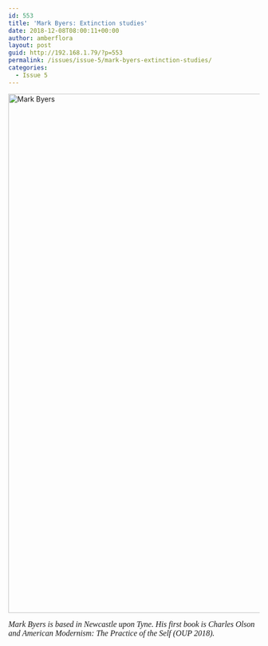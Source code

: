 ```yaml
---
id: 553
title: 'Mark Byers: Extinction studies'
date: 2018-12-08T08:00:11+00:00
author: amberflora
layout: post
guid: http://192.168.1.79/?p=553
permalink: /issues/issue-5/mark-byers-extinction-studies/
categories:
  - Issue 5
---
```

<img loading="lazy" class="alignnone wp-image-554" src="http://amberflora.com/wp-content/uploads/2018/11/Extinction-studies-e1543349379216.jpg" alt="Mark Byers" width="650" height="1039" srcset="https://www.amberflora.com/wp-content/uploads/2018/11/Extinction-studies-e1543349379216.jpg 1109w, https://www.amberflora.com/wp-content/uploads/2018/11/Extinction-studies-e1543349379216-188x300.jpg 188w, https://www.amberflora.com/wp-content/uploads/2018/11/Extinction-studies-e1543349379216-768x1228.jpg 768w, https://www.amberflora.com/wp-content/uploads/2018/11/Extinction-studies-e1543349379216-641x1024.jpg 641w" sizes="(max-width: 650px) 100vw, 650px" />

<span style="font-family: georgia, palatino, serif; font-size: 12pt;"><em>Mark Byers is based in Newcastle upon Tyne. His first book is Charles Olson and American Modernism: The Practice of the Self (OUP 2018).</em></span>